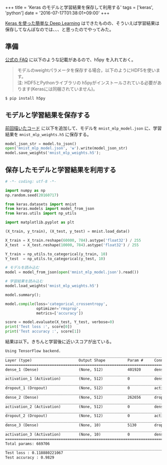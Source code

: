+++
title = 'Keras のモデルと学習結果を保存して利用する'
tags = ['keras', 'python']
date = '2016-07-17T01:38:01+09:00'
+++

[Keras を使った簡単な Deep Learning](m0t0k1ch1st0ry.com/blog/2016/07/15/keras) はできたものの、そういえば学習結果は保存してなんぼなのでは、、、と思ったのでやってみた。

<!--more-->

## 準備

[公式の FAQ](http://keras.io/ja/getting-started/faq/#how-can-i-save-a-keras-model) に以下のような記載があるので、h5py を入れておく。

> モデルのweightパラメータを保存する場合，以下のようにHDF5を使います。  
> 注: HDF5とPythonライブラリの h5pyがインストールされている必要があります(Kerasには同梱されていません)。

``` sh
$ pip install h5py
```

## モデルと学習結果を保存する

[前回描いたコード](https://github.com/m0t0k1ch1/keras-sample/blob/master/mnist_mlp.py) に以下を追加して、モデルを `mnist_mlp_model.json` に、学習結果を `mnist_mlp_weights.h5` に保存する。

``` python
model_json_str = model.to_json()
open('mnist_mlp_model.json', 'w').write(model_json_str)
model.save_weights('mnist_mlp_weights.h5');
```

## 保存したモデルと学習結果を利用する

``` python
# -*- coding: utf-8 -*-

import numpy as np
np.random.seed(20160717)

from keras.datasets import mnist
from keras.models import model_from_json
from keras.utils import np_utils

import matplotlib.pyplot as plt

(X_train, y_train), (X_test, y_test) = mnist.load_data()

X_train = X_train.reshape(60000, 784).astype('float32') / 255
X_test  = X_test.reshape(10000, 784).astype('float32') / 255

Y_train = np_utils.to_categorical(y_train, 10)
Y_test  = np_utils.to_categorical(y_test, 10)

# モデルを読み込む
model = model_from_json(open('mnist_mlp_model.json').read())

# 学習結果を読み込む
model.load_weights('mnist_mlp_weights.h5')

model.summary();

model.compile(loss='categorical_crossentropy',
              optimizer='rmsprop',
              metrics=['accuracy'])

score = model.evaluate(X_test, Y_test, verbose=0)
print('Test loss :', score[0])
print('Test accuracy :', score[1])
```

結果は以下。きちんと学習後に近いスコアが出ている。

``` txt
Using TensorFlow backend.
____________________________________________________________________________________________________
Layer (type)                     Output Shape          Param #     Connected to
====================================================================================================
dense_1 (Dense)                  (None, 512)           401920      dense_input_1[0][0]
____________________________________________________________________________________________________
activation_1 (Activation)        (None, 512)           0           dense_1[0][0]
____________________________________________________________________________________________________
dropout_1 (Dropout)              (None, 512)           0           activation_1[0][0]
____________________________________________________________________________________________________
dense_2 (Dense)                  (None, 512)           262656      dropout_1[0][0]
____________________________________________________________________________________________________
activation_2 (Activation)        (None, 512)           0           dense_2[0][0]
____________________________________________________________________________________________________
dropout_2 (Dropout)              (None, 512)           0           activation_2[0][0]
____________________________________________________________________________________________________
dense_3 (Dense)                  (None, 10)            5130        dropout_2[0][0]
____________________________________________________________________________________________________
activation_3 (Activation)        (None, 10)            0           dense_3[0][0]
====================================================================================================
Total params: 669706
____________________________________________________________________________________________________
Test loss : 0.118880221067
Test accuracy : 0.9829
```
